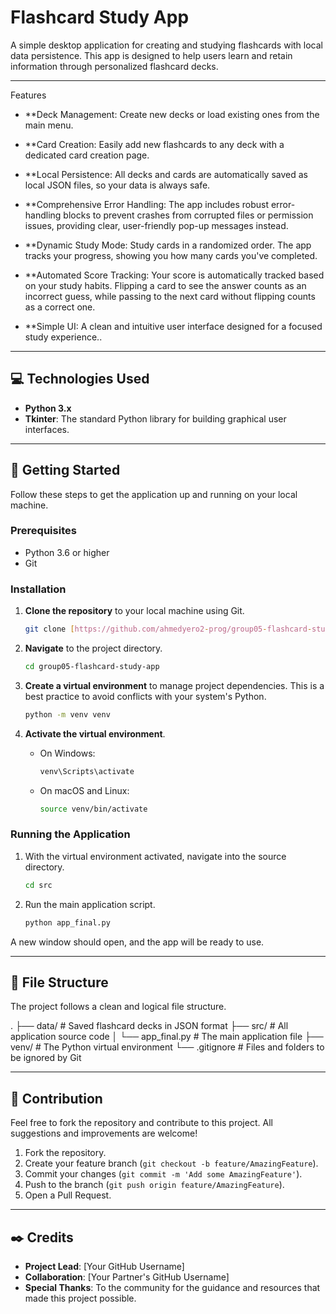 # Flashcard Study App

A simple desktop application for creating and studying flashcards with local data persistence. This app is designed to help users learn and retain information through personalized flashcard decks.

---

Features
* **Deck Management: Create new decks or load existing ones from the main menu.

* **Card Creation: Easily add new flashcards to any deck with a dedicated card creation page.

* **Local Persistence: All decks and cards are automatically saved as local JSON files, so your data is always safe.

* **Comprehensive Error Handling: The app includes robust error-handling blocks to prevent crashes from corrupted files or permission issues, providing clear, user-friendly pop-up messages instead.

* **Dynamic Study Mode: Study cards in a randomized order. The app tracks your progress, showing you how many cards you've completed.

* **Automated Score Tracking: Your score is automatically tracked based on your study habits. Flipping a card to see the answer counts as an incorrect guess, while passing to the next card without flipping counts as a correct one.

* **Simple UI: A clean and intuitive user interface designed for a focused study experience..

---

## 💻 Technologies Used

* **Python 3.x**
* **Tkinter**: The standard Python library for building graphical user interfaces.

---

## 🚀 Getting Started

Follow these steps to get the application up and running on your local machine.

### Prerequisites

* Python 3.6 or higher
* Git

### Installation

1.  **Clone the repository** to your local machine using Git.

    ```bash
    git clone [https://github.com/ahmedyero2-prog/group05-flashcard-study-app.git](https://github.com/ahmedyero2-prog/group05-flashcard-study-app.git)
    ```

2.  **Navigate** to the project directory.

    ```bash
    cd group05-flashcard-study-app
    ```

3.  **Create a virtual environment** to manage project dependencies. This is a best practice to avoid conflicts with your system's Python.

    ```bash
    python -m venv venv
    ```

4.  **Activate the virtual environment**.

    * On Windows:
        ```bash
        venv\Scripts\activate
        ```
    * On macOS and Linux:
        ```bash
        source venv/bin/activate
        ```

### Running the Application

1.  With the virtual environment activated, navigate into the source directory.
    ```bash
    cd src
    ```

2.  Run the main application script.

    ```bash
    python app_final.py
    ```

A new window should open, and the app will be ready to use.

---

## 📂 File Structure

The project follows a clean and logical file structure.

.
├── data/                    # Saved flashcard decks in JSON format
├── src/                     # All application source code
│   └── app_final.py         # The main application file
├── venv/                    # The Python virtual environment
└── .gitignore               # Files and folders to be ignored by Git


---

## 🤝 Contribution

Feel free to fork the repository and contribute to this project. All suggestions and improvements are welcome!

1.  Fork the repository.
2.  Create your feature branch (`git checkout -b feature/AmazingFeature`).
3.  Commit your changes (`git commit -m 'Add some AmazingFeature'`).
4.  Push to the branch (`git push origin feature/AmazingFeature`).
5.  Open a Pull Request.

---

## ✒️ Credits

* **Project Lead**: [Your GitHub Username]
* **Collaboration**: [Your Partner's GitHub Username]
* **Special Thanks**: To the community for the guidance and resources that made this project possible.

